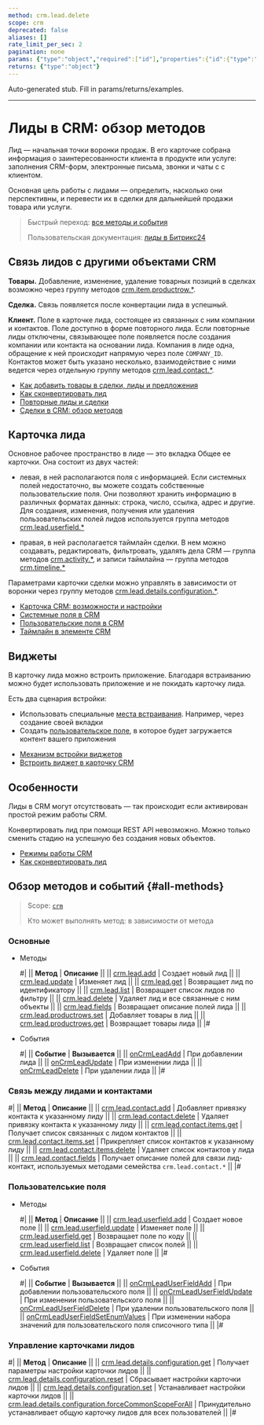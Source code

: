 ```yaml
---
method: crm.lead.delete
scope: crm
deprecated: false
aliases: []
rate_limit_per_sec: 2
pagination: none
params: {"type":"object","required":["id"],"properties":{"id":{"type":"integer"}}}
returns: {"type":"object"}
---
```


Auto-generated stub. Fill in params/returns/examples.

---

# Лиды в CRM: обзор методов

Лид — начальная точки воронки продаж. В его карточке собрана информация о заинтересованности клиента в продукте или услуге: заполнения CRM-форм, электронные письма, звонки и чаты с с клиентом. 

Основная цель работы с лидами — определить, насколько они перспективны, и перевести их в сделки для дальнейшей продажи товара или услуги.

> Быстрый переход: [все методы и события](#all-methods)
> 
> Пользовательская документация: [лиды в Битрикс24](https://helpdesk.bitrix24.ru/open/1357950/) 

## Связь лидов с другими объектами CRM

**Товары.** Добавление, изменение, удаление товарных позиций в сделках возможно через группу методов [crm.item.productrow.*](../universal/product-rows/index.md).

**Сделка.** Связь появляется после конвертации лида в успешный.

**Клиент.** Поле в карточке лида, состоящее из связанных с ним компании и контактов. Поле доступно в форме повторного лида. Если повторные лиды отключены, связывающее поле появляется после создания компании или контакта на основании лида. Компания в лиде одна, обращение к ней происходит напрямую через поле `COMPANY_ID`.  Контактов может быть указано несколько, взаимодействие с ними ведется через отдельную группу методов [crm.lead.contact.*](./management-communication/index.md).  



- [Как добавить товары в сделки, лиды и предложения](https://helpdesk.bitrix24.ru/open/13216242/)
- [Как сконвертировать лид](https://helpdesk.bitrix24.ru/open/1484389/)
- [Повторные лиды и сделки](https://helpdesk.bitrix24.ru/open/17707848/)
- [Сделки в CRM: обзор методов](../deals/index.md)



## Карточка лида

Основное рабочее пространство в лиде — это вкладка Общее ее карточки. Она состоит из двух частей: 

* левая, в ней располагаются поля с информацией. Если системных полей недостаточно, вы можете создать собственные пользовательские поля. Они позволяют хранить информацию в различных форматах данных: строка, число, ссылка, адрес и другие. Для создания, изменения, получения или удаления пользовательских полей лидов используется группа методов [crm.lead.userfield.*](./userfield/index.md)

* правая, в ней располагается таймлайн сделки. В нем можно создавать, редактировать, фильтровать, удалять дела CRM — группа методов [crm.activity.*](../timeline/activities/index.md), и записи таймлайна — группа методов [crm.timeline.*](../timeline/index.md)

Параметрами карточки сделки можно управлять в зависимости от воронки через группу методов [crm.lead.details.configuration.*](./custom-form/index.md).



- [Карточка CRM: возможности и настройки](https://helpdesk.bitrix24.ru/open/22804914/)
- [Системные поля в CRM](https://helpdesk.bitrix24.ru/open/18478840/)
- [Пользовательские поля в CRM](https://helpdesk.bitrix24.ru/open/22048980/)
- [Таймлайн в элементе CRM](https://helpdesk.bitrix24.ru/open/23960160/)



## Виджеты

В карточку лида можно встроить приложение. Благодаря встраиванию можно будет использовать приложение и не покидать карточку лида.

Есть два сценария встройки: 
*  Использовать специальные [места встраивания](../../widgets/crm/index.md). Например, через создание своей вкладки
*  Создать [пользовательское поле](../../../tutorials/crm/crm-widgets/widget-as-field-in-lead-page.md), в которое будет загружается контент вашего приложения



- [Механизм встройки виджетов](../../widgets/index.md)
- [Встроить виджет в карточку CRM](../../../tutorials/crm/crm-widgets/widget-as-detail-tab.md)



## Особенности

Лиды в CRM могут отсутствовать  — так происходит если активирован простой режим работы CRM.  

Конвертировать лид при помощи REST API невозможно. Можно только сменить стадию на успешную без создания новых объектов.



- [Режимы работы CRM](https://helpdesk.bitrix24.ru/open/17611420/)
- [Как сконвертировать лид](https://helpdesk.bitrix24.ru/open/1484389/)



## Обзор методов и событий {#all-methods}

> Scope: [`crm`](../../scopes/permissions.md)
> 
> Кто может выполнять метод: в зависимости от метода

### Основные



- Методы
  
    #|
    || **Метод** | **Описание** ||
    || [crm.lead.add](./crm-lead-add.md) | Создает новый лид ||
    || [crm.lead.update](./crm-lead-update.md) | Изменяет лид ||
    || [crm.lead.get](./crm-lead-get.md) | Возвращает лид по идентификатору ||
    || [crm.lead.list](./crm-lead-list.md) | Возвращает список лидов по фильтру ||
    || [crm.lead.delete](./crm-lead-delete.md) | Удаляет лид и все связанные с ним объекты ||
    || [crm.lead.fields](./crm-lead-fields.md) | Возвращает описание полей лида ||
    || [crm.lead.productrows.set](./crm-lead-productrows-set.md) | Добавляет товары в лид ||
    || [crm.lead.productrows.get](./crm-lead-get.md) | Возвращает товары лида ||
    |#

- События 

    #|
    || **Событие** | **Вызывается** ||
    || [onCrmLeadAdd](./events/on-crm-lead-add.md) | При добавлении лида ||
    || [onCrmLeadUpdate](./events/on-crm-lead-update.md) | При изменении лида ||
    || [onCrmLeadDelete](./events/on-crm-lead-delete.md) | При удалении лида ||
    |#



### Связь между лидами и контактами

#|
|| **Метод** | **Описание** ||
|| [crm.lead.contact.add](./management-communication/crm-lead-contact-add.md) | Добавляет привязку контакта к указанному лиду ||
|| [crm.lead.contact.delete](./management-communication/crm-lead-contact-delete.md) | Удаляет привязку контакта к указанному лиду ||
|| [crm.lead.contact.items.get](./management-communication/crm-lead-contact-items-get.md) | Получает список связанных с лидом контактов ||
|| [crm.lead.contact.items.set](./management-communication/crm-lead-contact-items-set.md) | Прикрепляет список контактов к указанному лиду ||
|| [crm.lead.contact.items.delete](./management-communication/crm-lead-contact-items-delete.md) | Удаляет список контактов у лида ||
|| [crm.lead.contact.fields](./management-communication/crm-lead-contact-fields.md) | Получает описание полей для связи лид-контакт, используемых методами семейства `crm.lead.contact.*` ||
|#

### Пользователськие поля



- Методы

    #|
    || **Метод** | **Описание** ||
    || [crm.lead.userfield.add](./userfield/crm-lead-userfield-add.md) | Создает новое поле ||
    || [crm.lead.userfield.update](./userfield/crm-lead-userfield-update.md) | Изменяет поле ||
    || [crm.lead.userfield.get](./userfield/crm-lead-userfield-get.md) | Возвращает поле по коду ||
    || [crm.lead.userfield.list](./userfield/crm-lead-userfield-list.md) | Возвращает список полей ||
    || [crm.lead.userfield.delete](./userfield/crm-lead-userfield-delete.md) | Удаляет поле ||
    |#

- События 

    #|
    || **Событие** | **Вызывается** ||
    || [onCrmLeadUserFieldAdd](./userfield/events/on-crm-lead-user-field-add.md) | При добавлении пользовательского поля ||
    || [onCrmLeadUserFieldUpdate](./userfield/events/on-crm-lead-user-field-update.md) | При изменении пользовательского поля ||
    || [onCrmLeadUserFieldDelete](./userfield/events/on-crm-lead-user-field-delete.md) | При удалении пользовательского поля ||
    || [onCrmLeadUserFieldSetEnumValues](./userfield/events/on-crm-lead-user-field-set-enum-values.md) | При изменении набора значений для пользовательского поля списочного типа ||
    |#



### Управление карточками лидов 

#|
|| **Метод** | **Описание** ||
|| [crm.lead.details.configuration.get](./custom-form/crm-lead-details-configuration-get.md) | Получает параметры настройки карточки лидов ||
|| [crm.lead.details.configuration.reset](./custom-form/crm-lead-details-configuration-reset.md) | Сбрасывает настройки карточки лидов ||
|| [crm.lead.details.configuration.set](./custom-form/crm-lead-details-configuration-set.md) | Устанавливает настройки карточки лидов ||
|| [crm.lead.details.configuration.forceCommonScopeForAll](./custom-form/crm-lead-details-configuration-force-common-scope-for-all.md) | Принудительно устанавливает общую карточку лидов для всех пользователей ||
|#


